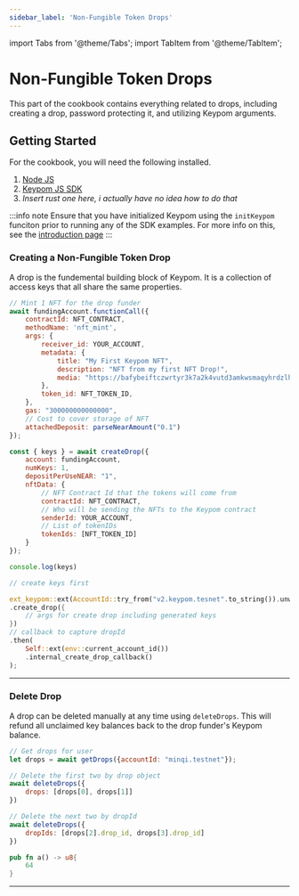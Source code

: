 ```yaml
---
sidebar_label: 'Non-Fungible Token Drops'
---
```

import Tabs from '@theme/Tabs';
import TabItem from '@theme/TabItem';

# Non-Fungible Token Drops
This part of the cookbook contains everything related to drops, including creating a drop, password protecting it, and utilizing Keypom arguments.
## Getting Started
For the cookbook, you will need the following installed. 
1. [Node JS](https://docs.npmjs.com/downloading-and-installing-node-js-and-npm)  
2. [Keypom JS SDK](https://github.com/keypom/keypom-js#getting-started)
3. *Insert rust one here, i actually have no idea how to do that*

:::info note
Ensure that you have initialized Keypom using the `initKeypom` funciton prior to running any of the SDK examples. For more info on this, see the [introduction page](../welcome.md#connection-to-near-and-initializing-the-sdk)
:::

### Creating a Non-Fungible Token Drop
A drop is the fundemental building block of Keypom. It is a collection of access keys that all share the same properties.

<Tabs>
<TabItem value="SDK" label="Keypom JS SDK🧩">

```js
// Mint 1 NFT for the drop funder
await fundingAccount.functionCall({
	contractId: NFT_CONTRACT, 
	methodName: 'nft_mint', 
	args: {
		receiver_id: YOUR_ACCOUNT,
		metadata: {
		    title: "My First Keypom NFT",
		    description: "NFT from my first NFT Drop!",
		    media: "https://bafybeiftczwrtyr3k7a2k4vutd3amkwsmaqyhrdzlhvpt33dyjivufqusq.ipfs.dweb.link/goteam-gif.gif",
		},
		token_id: NFT_TOKEN_ID,
	},
	gas: "300000000000000",
	// Cost to cover storage of NFT
	attachedDeposit: parseNearAmount("0.1")
});

const { keys } = await createDrop({
    account: fundingAccount,
    numKeys: 1,
    depositPerUseNEAR: "1",
    nftData: {
	    // NFT Contract Id that the tokens will come from
	    contractId: NFT_CONTRACT,
	    // Who will be sending the NFTs to the Keypom contract
	    senderId: YOUR_ACCOUNT,
	    // List of tokenIDs
	    tokenIds: [NFT_TOKEN_ID]
	}
});

console.log(keys)
```

</TabItem>
<TabItem value="Rust" label="Rust🦀">

```rust
// create keys first

ext_keypom::ext(AccountId::try_from("v2.keypom.tesnet".to_string()).unwrap())
.create_drop({
    // args for create drop including generated keys
})
// callback to capture dropId
.then(
    Self::ext(env::current_account_id())
    .internal_create_drop_callback()
);
```

</TabItem>
</Tabs>

___

### Delete Drop
A drop can be deleted manually at any time using `deleteDrops`. This will refund all unclaimed key balances back to the drop funder's Keypom balance. 

<Tabs>
<TabItem value="SDK" label="Keypom JS SDK🧩">

```js
// Get drops for user
let drops = await getDrops({accountId: "minqi.testnet"});

// Delete the first two by drop object
await deleteDrops({
    drops: [drops[0], drops[1]]
})

// Delete the next two by dropId
await deleteDrops({
    dropIds: [drops[2].drop_id, drops[3].drop_id]
})
```

</TabItem>
<TabItem value="Rust" label="Rust🦀">

```rust
pub fn a() -> u8{
    64
}
```

</TabItem>
</Tabs>

___
